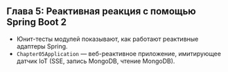 ## Глава 5: Реактивная реакция с помощью Spring Boot 2

* Юнит-тесты модулей показывают, как работают реактивные адаптеры Spring.
* `Chapter05Application` — веб-реактивное приложение, имитирующее датчик IoT (SSE, запись MongoDB, чтение MongoDB).